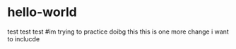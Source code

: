 # hello-world
test test test
#im trying to practice doibg this
this is one more change i want to inclucde
